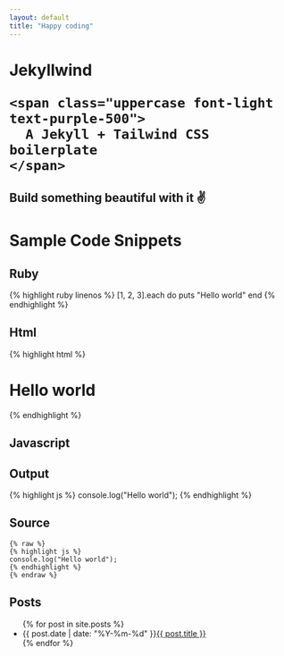 ```yaml
---
layout: default
title: "Happy coding"
---
```


<div class="py-24 max-w-xl mx-auto text-center">
  <h1 class="text-xl mb-12">
    <span class="text-4xl block">
      Jekyllwind
    </span>

    <span class="uppercase font-light text-purple-500">
      A Jekyll + Tailwind CSS boilerplate
    </span>
  </h1>

  <h2>Build something beautiful with it ✌️</h2>
</div>

<div class="mx-auto max-w-4xl">
  <h1 class="text-4xl">Sample Code Snippets</h1>
  <h2 class="text-2xl">Ruby</h2>

{% highlight ruby linenos %}
[1, 2, 3].each do
  puts "Hello world"
end
{% endhighlight %}

  <h2 class="text-2xl">Html</h2>

{% highlight html %}
<h1>Hello world</h1>
{% endhighlight %}

  <h2 class="text-2xl">Javascript</h2>
  </div>

## Output

{% highlight js %}
console.log("Hello world");
{% endhighlight %}

## Source

```liquid
{% raw %}
{% highlight js %}
console.log("Hello world");
{% endhighlight %}
{% endraw %}
```

<h2 class="text-4xl">Posts</h2>
<ul>
  {% for post in site.posts %}
    <li>
      <span class="font-bold pr-2">{{ post.date | date: "%Y-%m-%d" }}</span><a href="{{ post.url }}">{{ post.title }}</a>
    </li>
  {% endfor %}
</ul>
